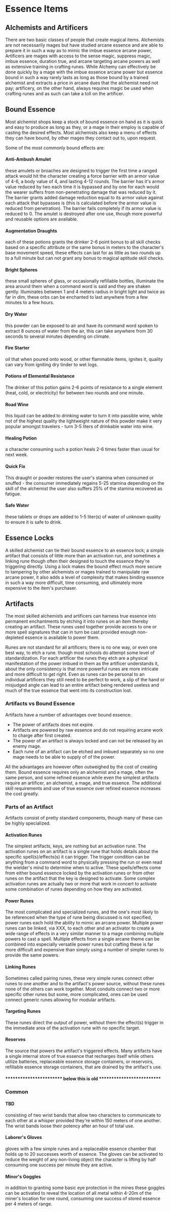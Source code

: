 # Essence Items
## Alchemists and Artificers
There are two basic classes of people that create magical items. Alchemists are not necessarily mages but have studied arcane essence and are able to prepare it in such a way as to mimic the imbue essence arcane power, Artificers are mages with access to the sense magic, suppress magic, imbue essence, duration true, and arcane targeting arcane powers as well as extensive training in crafting runes. While Alchemy can effectively be done quickly by a mage with the imbue essence arcane power but essence bound in such a way rarely lasts as long as those bound by a trained alchemist and extracts a price in arcane dues that the alchemist need not pay; artificery, on the other hand, always requires magic be used when crafting runes and as such can take a toll on the artificer.

## Bound Essence
Most alchemist shops keep a stock of bound essence on hand as it is quick and easy to produce as long as they, or a mage in their employ is capable of casting the desired effects. Most alchemists also keep a menu of effects they can have bound, by other mages they contact out to, upon request.

Some of the most commonly bound effects are:

#### Anti-Ambush Amulet
 these amulets or broaches are designed to trigger the first time a ranged attack would hit the character creating a force barrier with an armor value of 4-6, a body value of 4, and lasting 4-12 rounds. The barrier has it's armor value reduced by two each time it is bypassed and by one for each would the wearer suffers from non-penetrating damage that was reduced by it. The barrier grants added damage reduction equal to its armor value against each attack that bypasses is (this is calculated before the armor value is reduced from penetration). The barrier fails completely if its armor value is reduced to 0. The amulet is destroyed after one use, though more powerful and reusable options are available.

#### Augmentation Draughts
 each of these potions grants the drinker 2-6 point bonus to all skill checks based on a specific attribute or the same bonus in meters to the character's base movement speed, these effects can last for as little as two rounds up to a full minute but can not grant any bonus to magical aptitude skill checks.

#### Bright Spheres
 these small spheres of glass, or occasionally refillable bottles, illuminate the area around them when a command word is said and they are shaken gently. Illuminates between 1 and 4 meters radius in bright light and twice as far in dim, these orbs can be enchanted to last anywhere from a few minutes to a few hours.

#### Dry Water
 this powder can be exposed to air and have its command word spoken to extract 8 ounces of water from the air, this can take anywhere from 30 seconds to several minutes depending on climate.

#### Fire Starter
 oil that when poured onto wood, or other flammable items, ignites it, quality can vary from igniting dry tinder to wet logs.

#### Potions of Elemental Resistance
 The drinker of this potion gains 2-6 points of resistance to a single element (heat, cold, or electricity) for between two rounds and one minute.

#### Road Wine
 this liquid can be added to drinking water to turn it into passible wine, while not of the highest quality the lightweight nature of this powder make it very popular amongst travelers - turn 3-5 liters of drinkable water into wine.

#### Healing Potion
 a character consuming such a potion heals 2-6 times faster than usual for next week.

#### Quick Fix
 This draught or powder restores the user's stamina when consumed or snuffed - the consumer immediately regains 5-25 stamina depending on the skill of the alchemist the user also suffers 25% of the stamina recovered as fatigue.

#### Safe Water
 these tablets or drops are added to 1-5 liter(s) of water of unknown quality to ensure it is safe to drink.


## Essence Locks
A skilled alchemist can tie their bound essence to an essence lock; a simple artifact that consists of little more than an activation run, and sometimes a linking rune though often their designed to touch the essence they're triggering directly. Using a lock makes the bound effect much more secure to tampering by other alchemists or mages trained to manipulate raw arcane power, it also adds a level of complexity that makes binding essence in such a way more difficult, time consuming, and ultimately more expensive to the item's purchaser.


## Artifacts
The most skilled alchemists and artificers can harness true essence into permanent enchantments by etching it into runes on an item thereby creating an artifact. These runes used together provide access to one or more spell signatures that can in turn be cast provided enough non-depleted essence is available to power them.

Runes are not standard for all artificers; there is no one way, or even one best way, to etch a rune. though most schools do attempt some level of standardization. For each artificer the runes they etch are a physical manifestation of the power imbued in them as the artificer understands it, about the only consistency is that more powerful runes are more intricate and more difficult to get right. Even as runes can be personal to an individual artificers they still need to be perfect to work, a slip of the hand or misjudged angle can lead to an entire artifact being rendered useless and much of the true essence that went into its construction lost.


### Artifacts vs Bound Essence
Artifacts have a number of advantages over bound essence.
* The power of artifacts does not expire.
* Artifacts are powered by raw essence and do not requiring arcane work to charge after first created.
* The power of an artifact is always locked and can not be released by an enemy mage.
* Each rune of an artifact can be etched and imbued separately so no one mage needs to be able to supply of of the power.

All the advantages are however often outweighed by the cost of creating them. Bound essence requires only an alchemist and a mage, often the same person, and some refined essence while even the simplest artifacts require an artificer, an alchemist, a mage, and true essence. The additional skill requirements and use of true essence over refined essence increases the cost greatly.

### Parts of an Artifact
Artifacts consist of pretty standard components, though many of these can be highly specialized.

#### Activation Runes
 The simplest artifacts, keys, are nothing but an activation rune. The activation runes on an artifact is a single  rune that holds details about the specific spell(s)/effects(s) it can trigger. The trigger condition can be anything from a command word to physically pressing the run or even read the wielder's mind to determine when to active. These spells/effects come from either bound essence locked by the activation runes or from other runes on the artifact that the key is designed to activate. Some complex activation runes are actually two or more that work in concert to activate some combination of runes depending on how they are activated.

#### Power Runes
 The most complicated and specialized runes, and the one's most likely to be referenced when the type of rune being discussed is not specified, power runes each hold the ability to mimic an arcane power. Multiple power runes can be linked, via XXX, to each other and an activator to create a wide range of effects in a very similar manner to a mage combining multiple powers to cast a spell. Multiple effects from a single arcane theme can be combined into especially versatile power runes but crafting these is far more difficult and expensive than simply using a number of simpler runes to provide the same powers.

#### Linking Runes
 Sometimes called pairing runes, these very simple runes connect other runes to one another and to the artifact's power source, without these runes none of the others can work together. Most conduits connect two or more specific other runes but some, more complicated, ones can be used connect generic runes allowing for modular artifacts.

#### Targeting Runes
 These runes direct the output of power, without them the effect(s) trigger in the immediate area of the activation rune with no specific target.

#### Reserves
 The source that powers the artifact's triggered effects. Many artifacts have a single internal store of true essence that recharges itself while others utilize batteries, replaceable essence storage containers, or reservoirs, refillable essence storage containers, that are drained by the artifact's use.


#### *********************** below this is old *************************
### Common


#### TBD
 consisting of two wrist bands that allow two characters to communicate to each other at a whisper provided they're within 150 meters of one another. The wrist bands loose their potency after an hour of total use.

#### Laborer's Gloves
 gloves with a few simple runes and a replaceable essence chamber that holds up to 20 successes worth of essence. The gloves can be activated to reduce the weight of any non-living object the character is lifting by half consuming one success per minute they are active.

#### Minor's Goggles
 in addition to granting some basic eye protection in the mines these goggles can be activated to reveal the location of all metal within 4-20m of the miner's location for one round, consuming one success of stored essence per 4 meters of range.
